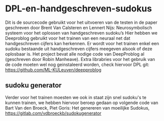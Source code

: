 # DPL-en-handgeschreven-sudokus
Dit is de sourcecode gebruikt voor het uitvoeren van de testen in de paper geschreven door Brent Van Calsteren en Lennert Nijs:
Neurosymbolisch systeem voor het oplossen van handgeschreven sudoku’s
Hier hebben we Deeproblog gebruikt voor het trainen van een neuraal net dat handgeschreven cijfers kan herkennen.
Er wordt voor het trainen enkel een sudoku bestaande uit handgeschreven cijfers meegeven alsook of deze oplosbaar is.
Het project bevat alle nodige code van DeepProblog al (geschreven door Robin Manheave).
Extra librabries voor het gebruik van de code moeten wel nog geinstaleerd worden, check hiervoor DPL git: https://github.com/ML-KULeuven/deepproblog

## sudoku generator
Verder voor het trainen moesten we ook in staat zijn snel sudoku's te kunnen trainen, we hebben hiervoor beroep gedaan op volgende code van Bart Van den Broeck, Piet Goris: Het genereren van moeilijke Sudokus, https://gitlab.com/vdbroeckb/sudokugenerator 
